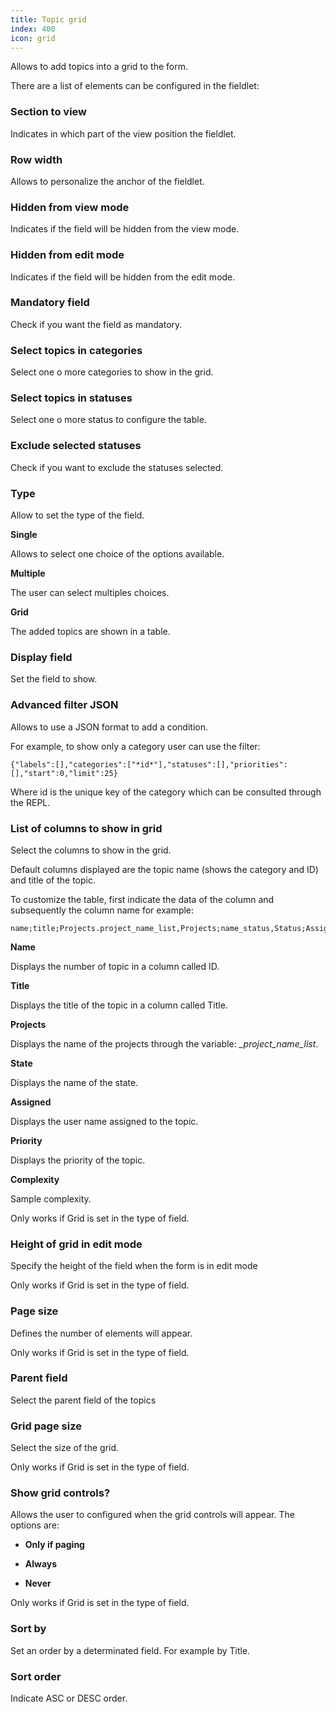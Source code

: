 ```yaml
---
title: Topic grid
index: 400
icon: grid
---
```


Allows to add topics into a grid to the form.

There are a list of elements can be configured in the fieldlet:


### Section to view

Indicates in which part of the view position the fieldlet.


### Row width

Allows to personalize the anchor of the fieldlet.


### Hidden from view mode

Indicates if the field will be hidden from the view mode.


### Hidden from edit mode

Indicates if the field will be hidden from the edit mode.


### Mandatory field

Check if you want the field as mandatory.

### Select topics in categories

 Select one o more categories to show in the grid.

### Select topics in statuses

 Select one o more status to configure the table.

### Exclude selected statuses

Check if you want to exclude the statuses selected.

### Type

Allow to set the type of the field.

**Single**

Allows to select one choice of the options available.

**Multiple**

The user can select multiples choices.

**Grid**

The added topics are shown in a table.

### Display field

Set the field to show.

### Advanced filter JSON

Allows to use a JSON format to add a condition.

For example, to show only a category user can use the filter:

    {"labels":[],"categories":["*id*"],"statuses":[],"priorities":[],"start":0,"limit":25}

Where id is the unique key of the category which can be consulted through the REPL.

### List of columns to show in grid

Select the columns to show in the grid.

Default columns displayed are the topic name (shows the category and ID) and title of the topic.

To customize the table, first indicate the data of the column and subsequently the column name for example:

    name;title;Projects.project_name_list,Projects;name_status,Status;Assign.user_name,Assign,ci;priority,Priority;complex,Complex

**Name**

Displays the number of topic in a column called ID.

**Title**

Displays the title of the topic in a column called Title.

**Projects**

Displays the name of the projects through the variable:  *_project_name_list*.

**State**

Displays the name of the state.

**Assigned**

Displays the user name assigned to the topic.

**Priority**

Displays the priority of the topic.

**Complexity**

Sample complexity.

Only works if Grid is set in the type of field.

### Height of grid in edit mode

Specify the height of the field when the form is in edit mode

Only works if Grid is set in the type of field.

### Page size

Defines the number of elements will appear.

Only works if Grid is set in the type of field.

### Parent field

Select the parent field of the topics

### Grid page size

Select the size of the grid.

Only works if Grid is set in the type of field.

### Show grid controls?

Allows the user to configured when the grid controls will appear. The options are:

- **Only if paging**

- **Always**

- **Never**

Only works if Grid is set in the type of field.

### Sort by

 Set an order by a determinated field. For example by Title.

### Sort order

 Indicate ASC or DESC order.
